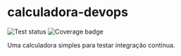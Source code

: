 # calculadora-devops
![Test status](https://github.com/unesp-dco/calculadora-devops/actions/workflows/calculadora-ci.yaml/badge.svg)
![Coverage badge](https://img.shields.io/endpoint?url=https://raw.githubusercontent.com/unesp-dco/calculadora-devops/code-coverage-report/badge.svg)

Uma calculadora simples para testar integração contínua.

